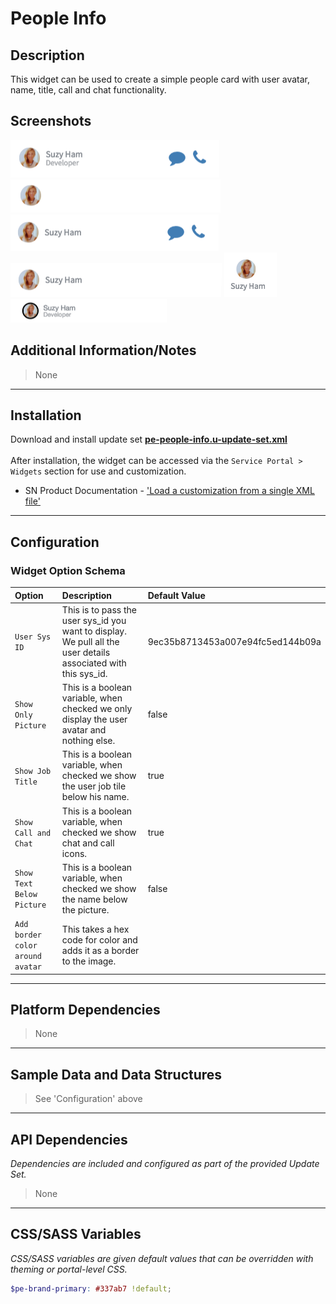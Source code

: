 # People Info

## Description

This widget can be used to create a simple people card with user avatar, name, title, call and chat functionality.

## Screenshots
![alt text](../../images/pe-people-info-01.png "People Info")
![alt text](../../images/pe-people-info-02.png "People Info - With option Only Picture set to True")
![alt text](../../images/pe-people-info-03.png "People Info - With option Job Title set to False")
![alt text](../../images/pe-people-info-04.png "People Info - With option Call And Chat set to False")
![alt text](../../images/pe-people-info-05.png "People Info - With option Show Text Below Picture set to True")
![alt text](../../images/pe-people-info-avatar-border.png "People Info - With option to Add border color around avatar")

## Additional Information/Notes
> None
---
## Installation
Download and install update set **[pe-people-info.u-update-set.xml](https://github.com/platform-experience/serviceportal-widget-library/blob/master/people-card/pe-people-info/pe-people-info.u-update-set.xml)** <br/><br/>
After installation, the widget can be accessed via the `Service Portal > Widgets` section for use and customization.<br/>
* SN Product Documentation - ['Load a customization from a single XML file'](https://docs.servicenow.com/bundle/jakarta-application-development/page/build/system-update-sets/task/t_SaveAnUpdateSetAsAnXMLFile.html)

---
## Configuration

### Widget Option Schema

| Option | Description | Default Value |
| :--- | :--- | :--- |
| `User Sys ID` | This is to pass the user sys_id you want to display. We pull all the user details associated with this sys_id. | 9ec35b8713453a007e94fc5ed144b09a |
| `Show Only Picture` | This is a boolean variable, when checked we only display the user avatar and nothing else. | false |
| `Show Job Title` | This is a boolean variable, when checked we show the user job tile below his name. | true |
| `Show Call and Chat` | This is a boolean variable, when checked we show chat and call icons. | true |
| `Show Text Below Picture` | This is a boolean variable, when checked we show the name below the picture. | false |
| `Add border color around avatar` | This takes a hex code for color and adds it as a border to the image. |  |

---
## Platform Dependencies
> None
---
## Sample Data and Data Structures
> See 'Configuration' above
---
## API Dependencies
<i>Dependencies are included and configured as part of the provided Update Set.</i>
> None
---
## CSS/SASS Variables
_CSS/SASS variables are given default values that can be overridden with theming or portal-level CSS._

```scss
$pe-brand-primary: #337ab7 !default;
```